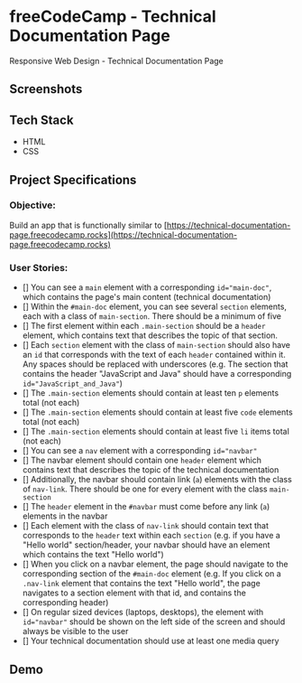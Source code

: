 # freeCodeCamp - Technical Documentation Page

Responsive Web Design - Technical Documentation Page

## Screenshots

## Tech Stack

- HTML
- CSS

## Project Specifications

### Objective:

Build an app that is functionally similar to [https://technical-documentation-page.freecodecamp.rocks](https://technical-documentation-page.freecodecamp.rocks)

### User Stories:

- [] You can see a `main` element with a corresponding `id="main-doc"`, which contains the page's main content (technical documentation)
- [] Within the `#main-doc` element, you can see several `section` elements, each with a class of `main-section`. There should be a minimum of five
- [] The first element within each `.main-section` should be a `header` element, which contains text that describes the topic of that section.
- [] Each `section` element with the class of `main-section` should also have an `id` that corresponds with the text of each `header` contained within it. Any spaces should be replaced with underscores (e.g. The section that contains the header "JavaScript and Java" should have a corresponding `id="JavaScript_and_Java"`)
- [] The `.main-section` elements should contain at least ten `p` elements total (not each)
- [] The `.main-section` elements should contain at least five `code` elements total (not each)
- [] The `.main-section` elements should contain at least five `li` items total (not each)
- [] You can see a `nav` element with a corresponding `id="navbar"`
- [] The navbar element should contain one `header` element which contains text that describes the topic of the technical documentation
- [] Additionally, the navbar should contain link (`a`) elements with the class of `nav-link`. There should be one for every element with the class `main-section`
- [] The `header` element in the `#navbar` must come before any link (`a`) elements in the navbar
- [] Each element with the class of `nav-link` should contain text that corresponds to the `header` text within each `section` (e.g. if you have a "Hello world" section/header, your navbar should have an element which contains the text "Hello world")
- [] When you click on a navbar element, the page should navigate to the corresponding section of the `#main-doc` element (e.g. If you click on a `.nav-link` element that contains the text "Hello world", the page navigates to a section element with that id, and contains the corresponding header)
- [] On regular sized devices (laptops, desktops), the element with `id="navbar"` should be shown on the left side of the screen and should always be visible to the user
- [] Your technical documentation should use at least one media query

## Demo